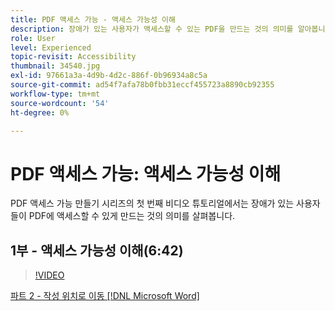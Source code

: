 ```yaml
---
title: PDF 액세스 가능 - 액세스 가능성 이해
description: 장애가 있는 사용자가 액세스할 수 있는 PDF을 만드는 것의 의미를 알아봅니다
role: User
level: Experienced
topic-revisit: Accessibility
thumbnail: 34540.jpg
exl-id: 97661a3a-4d9b-4d2c-886f-0b96934a8c5a
source-git-commit: ad54f7afa78b0fbb31eccf455723a8890cb92355
workflow-type: tm+mt
source-wordcount: '54'
ht-degree: 0%

---
```


# PDF 액세스 가능: 액세스 가능성 이해

PDF 액세스 가능 만들기 시리즈의 첫 번째 비디오 튜토리얼에서는 장애가 있는 사용자들이 PDF에 액세스할 수 있게 만드는 것의 의미를 살펴봅니다.

## 1부 - 액세스 가능성 이해(6:42)

>[!VIDEO](https://video.tv.adobe.com/v/34540?quality=12&learn=on&hidetitle=true)

[파트 2 - 작성 위치로 이동 [!DNL Microsoft Word]](authoring-in-word.md)